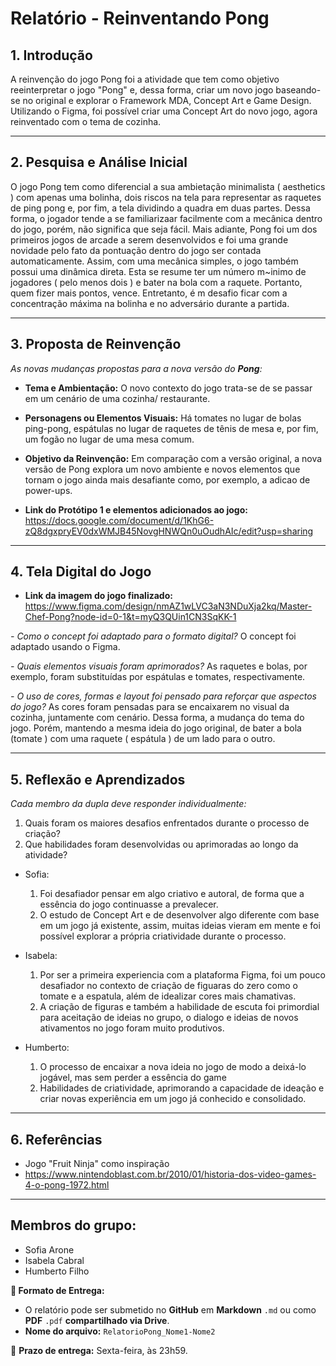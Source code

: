 # Relatório - Reinventando Pong


## 1. Introdução  
A reinvenção do jogo Pong foi a atividade que tem como objetivo reeinterpretar o jogo "Pong" e, dessa forma, criar um novo jogo baseando-se no original e explorar o Framework MDA, Concept Art e Game Design. Utilizando o  Figma, foi possível criar uma Concept Art do novo jogo, agora reinventado com o tema de cozinha.

---

## 2. Pesquisa e Análise Inicial  
O jogo Pong tem como diferencial a sua ambietação minimalista ( aesthetics ) com apenas uma bolinha, dois riscos na tela para representar as raquetes de ping pong e, por fim, a tela dividindo a quadra em duas partes. Dessa forma, o jogador tende a se familiarizaar facilmente com a mecânica dentro do jogo, porém, não significa que seja fácil. Mais adiante, Pong foi um dos primeiros jogos de arcade a serem desenvolvidos e foi uma grande novidade pelo fato da pontuação dentro do jogo ser contada automaticamente. Assim, com uma mecânica simples, o jogo também possui uma dinâmica direta. Esta se resume ter um número m~inimo de jogadores ( pelo menos dois ) e bater na bola com a raquete. Portanto, quem fizer mais pontos, vence. Entretanto, é m desafio ficar com a concentração máxima na bolinha e no adversário durante a partida. 

---

## 3. Proposta de Reinvenção  
*As novas mudanças propostas para a nova versão do **Pong**:*

- **Tema e Ambientação:** O novo contexto do jogo trata-se de se passar em um cenário de uma cozinha/ restaurante.

- **Personagens ou Elementos Visuais:** Há tomates no lugar de bolas ping-pong, espátulas no lugar de raquetes de tênis de mesa e, por fim, um fogão no lugar de uma mesa comum. 

- **Objetivo da Reinvenção:** Em comparação com a versão original, a nova versão de Pong explora um novo ambiente e novos elementos que tornam o jogo ainda mais desafiante como, por exemplo, a adicao de power-ups.

- **Link do Protótipo 1 e elementos adicionados ao jogo:**
  https://docs.google.com/document/d/1KhG6-zQ8dgxpryEV0dxWMJB45NovgHNWQn0uOudhAIc/edit?usp=sharing

---

## 4. Tela Digital do Jogo  
- **Link da imagem do jogo finalizado:**
https://www.figma.com/design/nmAZ1wLVC3aN3NDuXja2kq/Master-Chef-Pong?node-id=0-1&t=myQ3QUin1CN3SqKK-1 

*- Como o concept foi adaptado para o formato digital?* O concept foi adaptado usando o Figma. 

*- Quais elementos visuais foram aprimorados?* As raquetes e bolas, por exemplo, foram substituídas por espátulas e tomates, respectivamente.

*- O uso de cores, formas e layout foi pensado para reforçar que aspectos do jogo?* As cores foram pensadas para se encaixarem no visual da cozinha, juntamente com cenário. Dessa forma, a mudança do tema do jogo. Porém, mantendo a mesma ideia do jogo original, de bater a bola (tomate ) com uma raquete ( espátula ) de um lado para o outro.

---

## 5. Reflexão e Aprendizados  
*Cada membro da dupla deve responder individualmente:*  

1. Quais foram os maiores desafios enfrentados durante o processo de criação?
2. Que habilidades foram desenvolvidas ou aprimoradas ao longo da atividade?

- Sofia:
  1) Foi desafiador pensar em algo criativo e autoral, de forma que a essência do jogo continuasse a prevalecer.  
  2) O estudo de Concept Art e de desenvolver algo diferente com base em um jogo já existente, assim, muitas ideias vieram em mente e foi possível explorar a própria criatividade durante o processo. 
  
- Isabela:
  1) Por ser a primeira experiencia com a plataforma Figma, foi um pouco desafiador no contexto de criação de figuaras do zero como o tomate e a espatula, além de idealizar cores mais chamativas.
  2)  A criação de figuras e também a habilidade de escuta foi primordial para aceitação de ideias no grupo, o dialogo e ideias de novos ativamentos no jogo foram muito produtivos.

- Humberto:
  1) O processo de encaixar a nova ideia no jogo de modo a deixá-lo jogável, mas sem perder a essência do game
  2) Habilidades de criatividade, aprimorando a capacidade de ideação e criar novas experiência em um jogo já conhecido e consolidado.
  
---

## 6. Referências  
- Jogo "Fruit Ninja" como inspiração
- https://www.nintendoblast.com.br/2010/01/historia-dos-video-games-4-o-pong-1972.html
  
---

## Membros do grupo:
- Sofia Arone
- Isabela Cabral
- Humberto Filho

**📝 Formato de Entrega:**  
- O relatório pode ser submetido no **GitHub** em **Markdown** `.md` ou como **PDF** `.pdf` **compartilhado via Drive**.  
- **Nome do arquivo:** `RelatorioPong_Nome1-Nome2`  

📌 **Prazo de entrega:** Sexta-feira, às 23h59.


